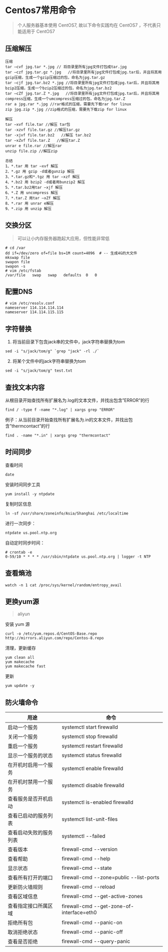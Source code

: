 # Centos7常用命令

> 个人服务器基本使用 CentOS7, 故以下命令实践均在 CentOS7 ，不代表只能适用于 CentOS7


## 压缩解压
```shell
压缩
tar –cvf jpg.tar *.jpg // 将目录里所有jpg文件打包成tar.jpg
tar –czf jpg.tar.gz *.jpg   //将目录里所有jpg文件打包成jpg.tar后，并且将其用gzip压缩，生成一个gzip压缩过的包，命名为jpg.tar.gz
tar –cjf jpg.tar.bz2 *.jpg //将目录里所有jpg文件打包成jpg.tar后，并且将其用bzip2压缩，生成一个bzip2压缩过的包，命名为jpg.tar.bz2
tar –cZf jpg.tar.Z *.jpg   //将目录里所有jpg文件打包成jpg.tar后，并且将其用compress压缩，生成一个umcompress压缩过的包，命名为jpg.tar.Z
rar a jpg.rar *.jpg //rar格式的压缩，需要先下载rar for linux
zip jpg.zip *.jpg //zip格式的压缩，需要先下载zip for linux

解压
tar –xvf file.tar //解压 tar包
tar -xzvf file.tar.gz //解压tar.gz
tar -xjvf file.tar.bz2   //解压 tar.bz2
tar –xZvf file.tar.Z   //解压tar.Z
unrar e file.rar //解压rar
unzip file.zip //解压zip

总结
1、*.tar 用 tar –xvf 解压
2、*.gz 用 gzip -d或者gunzip 解压
3、*.tar.gz和*.tgz 用 tar –xzf 解压
4、*.bz2 用 bzip2 -d或者用bunzip2 解压
5、*.tar.bz2用tar –xjf 解压
6、*.Z 用 uncompress 解压
7、*.tar.Z 用tar –xZf 解压
8、*.rar 用 unrar e解压
9、*.zip 用 unzip 解压
```

## 交换分区
> 可以让小内存服务器跑起大应用，但性能非常低
```shell
# cd /var
dd if=/dev/zero of=file bs=1M count=4096  # -- 生成4G的大文件
mkswap file
swapon file
swapon -s
# vim /etc/fstab
/var/file   swap   swap   defaults  0   0
```

## 配置DNS
```shell
# vim /etc/resolv.conf
nameserver 114.114.114.114
nameserver 114.114.115.115
```

## 字符替换
1. 将当前目录下包含jack串的文件中，jack字符串替换为tom
```shell
sed -i "s/jack/tom/g" `grep "jack" -rl ./`
```
2. 将某个文件中的jack字符串替换为tom
```shell
sed -i "s/jack/tom/g" test.txt
```

## 查找文本内容
从根目录开始查找所有扩展名为.log的文本文件，并找出包含”ERROR”的行
```shell
find / -type f -name "*.log" | xargs grep "ERROR"
```

例子：从当前目录开始查找所有扩展名为.in的文本文件，并找出包含”thermcontact”的行
```shell
find . -name "*.in" | xargs grep "thermcontact"
```

## 时间同步
查看时间
```shell
date
```

安装时间同步工具
```shell
yum install -y ntpdate
```
复制时区信息
```shell
ln -sf /usr/share/zoneinfo/Asia/Shanghai /etc/localtime
```
进行一次同步：
```shell
ntpdate us.pool.ntp.org
```
自动定时同步时间：
```shell
# crontab -e
0-59/10 * * * * /usr/sbin/ntpdate us.pool.ntp.org | logger -t NTP
```

## 查看熵池
```shell
watch -n 1 cat /proc/sys/kernel/random/entropy_avail
```

## 更换yum源
> aliyun

安装 yum 源
```shell
curl -o /etc/yum.repos.d/CentOS-Base.repo http://mirrors.aliyun.com/repo/Centos-8.repo
```
清理，更新缓存
```shell
yum clean all
yum makecache
yum makecache fast
```
更新
```shell
yum update -y
```


## 防火墙命令
| 用途          | 命令                                        |
|-------------|-------------------------------------------|
| 启动一个服务      | systemctl start firewalld                 |
| 关闭一个服务      | systemctl stop firewalld                  |
| 重启一个服务      | systemctl restart firewalld               |
| 显示一个服务的状态   | systemctl status firewalld                |
| 在开机时启用一个服务  | systemctl enable firewalld                |
| 在开机时禁用一个服务  | systemctl disable firewalld               |
| 查看服务是否开机启动  | systemctl is-enabled firewalld            |
| 查看已启动的服务列表  | systemctl list-unit-files                 |grep enabled
| 查看启动失败的服务列表 | systemctl --failed                        |
| 查看版本        | firewall-cmd --version                    |
| 查看帮助        | firewall-cmd --help                       |
| 显示状态        | firewall-cmd --state                      |
| 查看所有打开的端口   | firewall-cmd --zone=public --list-ports   |
| 更新防火墙规则     | firewall-cmd --reload                     |
| 查看区域信息      | firewall-cmd --get-active-zones           |
| 查看指定接口所属区域  | firewall-cmd --get-zone-of-interface=eth0 |
| 拒绝所有包       | firewall-cmd --panic-on                   |
| 取消拒绝状态      | firewall-cmd --panic-off                  |
| 查看是否拒绝      | firewall-cmd --query-panic                |

